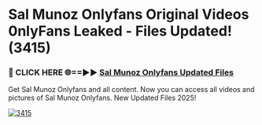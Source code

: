 # Sal Munoz Onlyfans Original Videos 0nlyFans Leaked - Files Updated! (3415)

<h3>🔴 CLICK HERE 🌐==►► <a href="https://tinyurl.com/x26r9saj" rel="nofollow">Sal Munoz Onlyfans Updated Files</a></h3>

Get Sal Munoz Onlyfans and all content. Now you can access all videos and pictures of Sal Munoz Onlyfans. New Updated Files 2025!

[![3415](https://i.imgur.com/LkgZPqh.gif)](https://tinyurl.com/x26r9saj)
